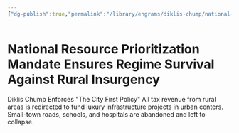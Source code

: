 ```yaml
---
{"dg-publish":true,"permalink":"/library/engrams/diklis-chump/national-resource-prioritization-mandate-ensures-regime-survival-against-rural-insurgency/","tags":["DC/Rural","DC/AS5"]}
---
```


# National Resource Prioritization Mandate Ensures Regime Survival Against Rural Insurgency
Diklis Chump Enforces "The City First Policy"
All tax revenue from rural areas is redirected to fund luxury infrastructure projects in urban centers. 
Small-town roads, schools, and hospitals are abandoned and left to collapse.
